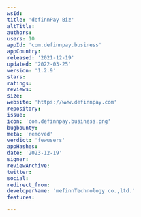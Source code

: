 ```yaml
---
wsId: 
title: 'definnPay Biz'
altTitle: 
authors: 
users: 10
appId: 'com.definnpay.business'
appCountry: 
released: '2021-12-19'
updated: '2022-03-25'
version: '1.2.9'
stars: 
ratings: 
reviews: 
size: 
website: 'https://www.definnpay.com'
repository: 
issue: 
icon: 'com.definnpay.business.png'
bugbounty: 
meta: 'removed'
verdict: 'fewusers'
appHashes: 
date: '2023-12-19'
signer: 
reviewArchive: 
twitter: 
social: 
redirect_from: 
developerName: 'mefinnTechnology co.,ltd.'
features: 

---
```


